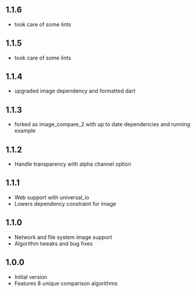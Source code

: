 ## 1.1.6

- took care of some lints

## 1.1.5

- took care of some lints

## 1.1.4

- upgraded image dependency and formatted dart

## 1.1.3

- forked as image_compare_2 with up to date dependencies and running example

## 1.1.2

- Handle transparency with alpha channel option

## 1.1.1

- Web support with universal_io
- Lowers dependency constraint for image

## 1.1.0

- Network and file system image support
- Algorithm tweaks and bug fixes

## 1.0.0

- Initial version
- Features 8 unique comparison algorithms
